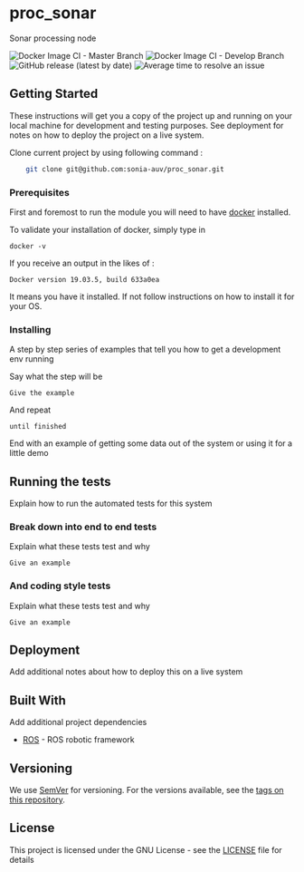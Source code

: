
# proc_sonar
Sonar processing node

![Docker Image CI - Master Branch](https://github.com/sonia-auv/proc_sonar/workflows/Docker%20Image%20CI%20-%20Master%20Branch/badge.svg)
![Docker Image CI - Develop Branch](https://github.com/sonia-auv/proc_sonar/workflows/Docker%20Image%20CI%20-%20Develop%20Branch/badge.svg?branch=develop)
![GitHub release (latest by date)](https://img.shields.io/github/v/release/sonia-auv/proc_sonar)
![Average time to resolve an issue](https://isitmaintained.com/badge/resolution/sonia-auv/proc_sonar.svg)


## Getting Started

These instructions will get you a copy of the project up and running on your local machine for development and testing purposes. See deployment for notes on how to deploy the project on a live system.

Clone current project by using following command :
```bash
    git clone git@github.com:sonia-auv/proc_sonar.git
```

### Prerequisites

First and foremost to run the module you will need to have [docker](https://www.docker.com/get-started?utm_source=google&utm_medium=cpc&utm_campaign=getstarted&utm_content=sitelink&utm_term=getstarted&utm_budget=growth&gclid=CjwKCAjw57b3BRBlEiwA1Imytuv9VRFX5Z0INBaD3JJNSUmadgQh7ZYWTw_r-yFn2S4XjZTsLbNnnBoCPsIQAvD_BwE) installed.

To validate your installation of docker, simply type in

```
docker -v
```

If you receive an output in the likes of :
```
Docker version 19.03.5, build 633a0ea
```

It means you have it installed. If not follow instructions on how to install it for your OS.

### Installing

A step by step series of examples that tell you how to get a development env running

Say what the step will be

```
Give the example
```

And repeat

```
until finished
```

End with an example of getting some data out of the system or using it for a little demo

## Running the tests

Explain how to run the automated tests for this system

### Break down into end to end tests

Explain what these tests test and why

```
Give an example
```

### And coding style tests

Explain what these tests test and why

```
Give an example
```

## Deployment

Add additional notes about how to deploy this on a live system

## Built With

Add additional project dependencies

* [ROS](http://wiki.ros.org/) - ROS robotic framework


## Versioning

We use [SemVer](http://semver.org/) for versioning. For the versions available, see the [tags on this repository](https://github.com/your/project/tags).

## License

This project is licensed under the GNU License - see the [LICENSE](LICENSE) file for details
